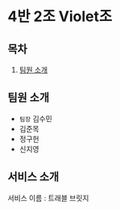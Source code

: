 # 4반 2조 Violet조

## 목차

1. [팀원 소개](#팀원-소개)

## 팀원 소개

- `팀장` 김수민
- 김준목
- 정구헌
- 신지영

## 서비스 소개

서비스 이름 : 트래블 브릿지
